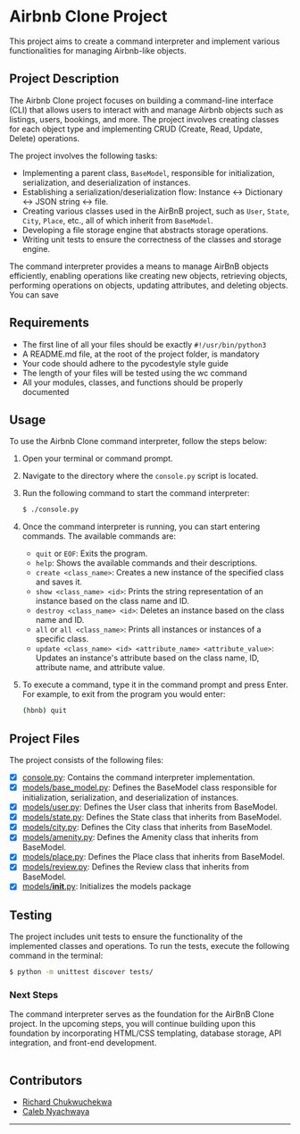 # Airbnb Clone Project

This project aims to create a command interpreter and implement various functionalities for managing Airbnb-like objects.

## Project Description

The Airbnb Clone project focuses on building a command-line interface (CLI) that allows users to interact with and manage Airbnb objects such as listings, users, bookings, and more. The project involves creating classes for each object type and implementing CRUD (Create, Read, Update, Delete) operations.

The project involves the following tasks:

- Implementing a parent class, `BaseModel`, responsible for initialization, serialization, and deserialization of instances.
- Establishing a serialization/deserialization flow: Instance <-> Dictionary <-> JSON string <-> file.
- Creating various classes used in the AirBnB project, such as `User`, `State`, `City`, `Place`, etc., all of which inherit from `BaseModel`.
- Developing a file storage engine that abstracts storage operations.
- Writing unit tests to ensure the correctness of the classes and storage engine.

The command interpreter provides a means to manage AirBnB objects efficiently, enabling operations like creating new objects, retrieving objects, performing operations on objects, updating attributes, and deleting objects.
You can save 

## Requirements

- The first line of all your files should be exactly `#!/usr/bin/python3`
- A README.md file, at the root of the project folder, is mandatory
- Your code should adhere to the pycodestyle style guide
- The length of your files will be tested using the wc command
- All your modules, classes, and functions should be properly documented

## Usage

To use the Airbnb Clone command interpreter, follow the steps below:

1. Open your terminal or command prompt.

2. Navigate to the directory where the `console.py` script is located.

3. Run the following command to start the command interpreter:

   ```bash
   $ ./console.py
   ```
4. Once the command interpreter is running, you can start entering commands. The available commands are:
    - `quit` or `EOF`: Exits the program.
    - `help`: Shows the available commands and their descriptions.
    - `create <class_name>`: Creates a new instance of the specified class and saves it.
    - `show <class_name> <id>`: Prints the string representation of an instance based on the class name and ID.
    - `destroy <class_name> <id>`: Deletes an instance based on the class name and ID.
    - `all` or `all <class_name>`: Prints all instances or instances of a specific class.
    - `update <class_name> <id> <attribute_name> <attribute_value>`: Updates an instance's attribute based on the class name, ID, attribute name, and attribute value.
5. To execute a command, type it in the command prompt and press Enter. For example, to exit from the program you would enter:
   ```bash
   (hbnb) quit
   ```

## Project Files
The project consists of the following files:
- [x] [console.py](./console.py): Contains the command interpreter implementation.
- [x] [models/base_model.py](./models/base_model.py): Defines the BaseModel class responsible for initialization, serialization, and deserialization of instances.
- [x] [models/user.py](./models/user.py): Defines the User class that inherits from BaseModel.
- [x] [models/state.py](./models/state.py): Defines the State class that inherits from BaseModel.
- [x] [models/city.py](./models/city.py): Defines the City class that inherits from BaseModel.
- [x] [models/amenity.py](./models/amenity.py): Defines the Amenity class that inherits from BaseModel.
- [x] [models/place.py](./models/place.py): Defines the Place class that inherits from BaseModel.
- [x] [models/review.py](./models/review.py): Defines the Review class that inherits from BaseModel.
- [x] [models/__init__.py](./models/__init__.py): Initializes the models package

## Testing
The project includes unit tests to ensure the functionality of the implemented classes and operations. To run the tests, execute the following command in the terminal:

```bash
$ python -m unittest discover tests/
```

### Next Steps
The command interpreter serves as the foundation for the AirBnB Clone project. In the upcoming steps, you will continue building upon this foundation by incorporating HTML/CSS templating, database storage, API integration, and front-end development.
<br><br>


## Contributors
- [Richard Chukwuchekwa](https://github.com/Chekwasy)
- [Caleb Nyachwaya](https://github.com/CalebNyachwaya)
___

   
